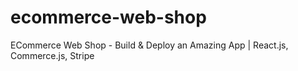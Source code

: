 # ecommerce-web-shop
ECommerce Web Shop - Build &amp; Deploy an Amazing App | React.js, Commerce.js, Stripe
